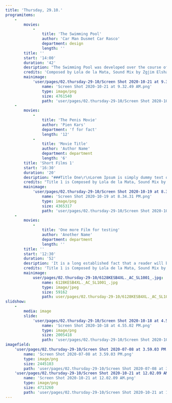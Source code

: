 ```yaml
---
title: 'Thursday, 29.10.'
programitems:
    -
        movies:
            -
                title: 'The Swimming Pool'
                author: 'Car Man Dusmet Car Rasco'
                department: design
                length: ''
        title: ''
        start: '14:00'
        duration: '42'
        desription: "The Swimming Pool was developed over the course of a two-year domestic ethnographic research involving many travels to Southern Spain. In an attempt to find what it means to practice care, Carmen Dusmet Carrasco developed an obsession with capturing her mother’s precarious journey towards retirement.\r\n\r\nWhat began as a socio-economic study of female poverty in Spain led to an intimate negotiation of a mother-daughter relationship. Projecting the imagination of a younger generation onto a future that is unfolding, the film is an intergenerational prism. In its rawness, it unapologetically poses a confessional question: How can younger generations take care of the elderly while safeguarding?"
        credits: 'Composed by Lola de la Mata, Sound Mix by Zgjim Elshani, Editing Advisors Daniel van der Velden, Nirit Peled, Text and Translation Advisor Tina Bastajian, Title Graphics Alex Walker, Animation Assistance [Diego Grandry](www.google.com)'
        mainimage:
            'user/pages/02.thursday-29-10/Screen Shot 2020-10-21 at 9.32.49 AM.png':
                name: 'Screen Shot 2020-10-21 at 9.32.49 AM.png'
                type: image/png
                size: 4761540
                path: 'user/pages/02.thursday-29-10/Screen Shot 2020-10-21 at 9.32.49 AM.png'
    -
        movies:
            -
                title: 'The Penis Movie'
                author: 'Pien Kars'
                department: 'f for fact'
                length: '12'
            -
                title: 'Movie Title'
                author: 'Author Name'
                department: department
                length: '6'
        title: 'Short Films 1'
        start: '16:30'
        duration: '20'
        desription: "###Title One\r\nLorem Ipsum is simply dummy text of the printing and typesetting industry. Lorem Ipsum has been the industry's standard dummy text ever since the 1500s, when an unknown printer took a galley of type and scrambled it to make a type specimen book. It has survived not only five centuries, but also the leap into electronic typesetting, remaining essentially unchanged. It was popularised in the 1960s with the release of Letraset sheets containing Lorem Ipsum passages, and more recently with desktop publishing software like Aldus PageMaker including versions of Lorem Ipsum.\r\n\r\n###Title Two\r\nContrary to popular belief, Lorem Ipsum is not simply random text. It has roots in a piece of classical Latin literature from 45 BC, making it over 2000 years old. Richard McClintock, a Latin professor at Hampden-Sydney College in Virginia, looked up one of the more obscure Latin words, consectetur, from a Lorem Ipsum passage, and going through the cites of the word in classical literature, discovered the undoubtable source. Lorem Ipsum comes from sections 1.10.32 and 1.10.33 of \"de Finibus Bonorum et Malorum\" (The Extremes of Good and Evil) by Cicero, written in 45 BC. This book is a treatise on the theory of ethics, very popular during the Renaissance. The first line of Lorem Ipsum, \"Lorem ipsum dolor sit amet..\", comes from a line in section 1.10.32."
        credits: "Title 1 is Composed by Lola de la Mata, Sound Mix by Zgjim Elshani, Editing Advisors Daniel van der Velden, Nirit Peled, Text and Translation Advisor Tina Bastajian, Title Graphics Alex Walker, Animation Assistance [Diego Grandry](www.google.com)\r\n\r\nTitle 2 is Composed by Lola de la Mata, Sound Mix by Zgjim Elshani, Editing Advisors Daniel van der Velden, Nirit Peled, Text and Translation Advisor Tina Bastajian, Title Graphics Alex Walker, Animation Assistance [Diego Grandry](www.google.com)"
        mainimage:
            'user/pages/02.thursday-29-10/Screen Shot 2020-10-19 at 8.34.31 PM.png':
                name: 'Screen Shot 2020-10-19 at 8.34.31 PM.png'
                type: image/png
                size: 4365317
                path: 'user/pages/02.thursday-29-10/Screen Shot 2020-10-19 at 8.34.31 PM.png'
    -
        movies:
            -
                title: 'One more Film for testing'
                author: 'Another Name'
                department: department
                length: ''
        title: ''
        start: '12:30'
        duration: '52'
        desription: 'It is a long established fact that a reader will be distracted by the readable content of a page when looking at its layout. The point of using Lorem Ipsum is that it has a more-or-less normal distribution of letters, as opposed to using ''Content here, content here'', making it look like readable English. Many desktop publishing packages and web page editors now use Lorem Ipsum as their default model text, and a search for ''lorem ipsum'' will uncover many web sites still in their infancy. Various versions have evolved over the years, sometimes by accident, sometimes on purpose (injected humour and the like).'
        credits: 'Title 1 is Composed by Lola de la Mata, Sound Mix by Zgjim Elshani, Editing Advisors Daniel van der Velden, Nirit Peled, Text and Translation Advisor Tina Bastajian, Title Graphics Alex Walker, Animation Assistance [Diego Grandry](www.google.com)'
        mainimage:
            user/pages/02.thursday-29-10/6128KESB4XL._AC_SL1001_.jpg:
                name: 6128KESB4XL._AC_SL1001_.jpg
                type: image/jpeg
                size: 59162
                path: user/pages/02.thursday-29-10/6128KESB4XL._AC_SL1001_.jpg
slidshow:
    -
        media: image
        slide:
            'user/pages/02.thursday-29-10/Screen Shot 2020-10-18 at 4.55.02 PM.png':
                name: 'Screen Shot 2020-10-18 at 4.55.02 PM.png'
                type: image/png
                size: 2005418
                path: 'user/pages/02.thursday-29-10/Screen Shot 2020-10-18 at 4.55.02 PM.png'
imagefield:
    'user/pages/02.thursday-29-10/Screen Shot 2020-07-08 at 3.59.03 PM.png':
        name: 'Screen Shot 2020-07-08 at 3.59.03 PM.png'
        type: image/png
        size: 2445103
        path: 'user/pages/02.thursday-29-10/Screen Shot 2020-07-08 at 3.59.03 PM.png'
    'user/pages/02.thursday-29-10/Screen Shot 2020-10-21 at 12.02.09 AM.png':
        name: 'Screen Shot 2020-10-21 at 12.02.09 AM.png'
        type: image/png
        size: 4713260
        path: 'user/pages/02.thursday-29-10/Screen Shot 2020-10-21 at 12.02.09 AM.png'
---
```


